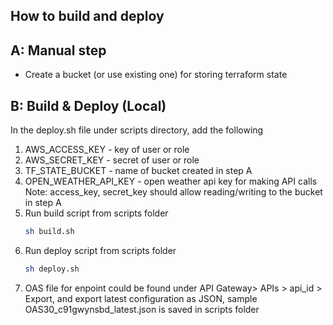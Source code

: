 ## How to build and deploy

## A:  Manual step
- Create a bucket (or use existing one) for storing terraform state

## B: Build & Deploy (Local)
In the deploy.sh file under scripts directory, add the following
1. AWS_ACCESS_KEY - key of user or role
2. AWS_SECRET_KEY - secret of user or role
3. TF_STATE_BUCKET - name of bucket created in step A
4. OPEN_WEATHER_API_KEY - open weather api key for making API calls
Note: access_key, secret_key should allow reading/writing to the bucket in step A
5. Run build script from scripts folder
    ```sh
    sh build.sh
    ```
6. Run deploy script from scripts folder
    ```sh
    sh deploy.sh
    ```
7. OAS file for enpoint could be found under API Gateway> APIs > api_id > Export, and export latest configuration as JSON, sample OAS30_c91gwynsbd_latest.json is saved in scripts folder